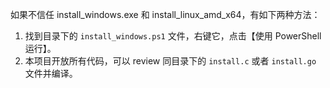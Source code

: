如果不信任 install_windows.exe 和 install_linux_amd_x64，有如下两种方法：

1. 找到目录下的 `install_windows.ps1` 文件，右键它，点击【使用 PowerShell 运行】。
2. 本项目开放所有代码，可以 review 同目录下的 `install.c` 或者 `install.go` 文件并编译。
